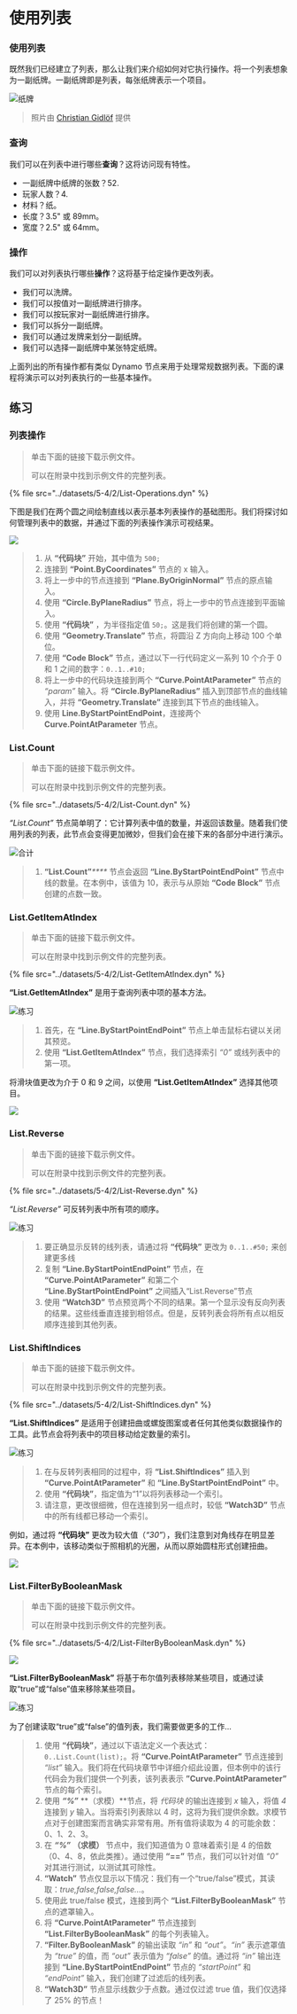 # 使用列表

### 使用列表

既然我们已经建立了列表，那么让我们来介绍如何对它执行操作。将一个列表想象为一副纸牌。一副纸牌即是列表，每张纸牌表示一个项目。

![纸牌](../images/5-4/2/Playing\_cards\_modified.jpg)

> 照片由 [Christian Gidlöf](https://commons.wikimedia.org/wiki/File:Playing\_cards\_modified.jpg) 提供

### 查询

我们可以在列表中进行哪些**查询**？这将访问现有特性。

* 一副纸牌中纸牌的张数？52\.
* 玩家人数？4\.
* 材料？纸。
* 长度？3.5" 或 89mm。
* 宽度？2.5" 或 64mm。

### 操作

我们可以对列表执行哪些**操作**？这将基于给定操作更改列表。

* 我们可以洗牌。
* 我们可以按值对一副纸牌进行排序。
* 我们可以按玩家对一副纸牌进行排序。
* 我们可以拆分一副纸牌。
* 我们可以通过发牌来划分一副纸牌。
* 我们可以选择一副纸牌中某张特定纸牌。

上面列出的所有操作都有类似 Dynamo 节点来用于处理常规数据列表。下面的课程将演示可以对列表执行的一些基本操作。

## **练习**

### **列表操作**

> 单击下面的链接下载示例文件。
>
> 可以在附录中找到示例文件的完整列表。

{% file src="../datasets/5-4/2/List-Operations.dyn" %}

下图是我们在两个圆之间绘制直线以表示基本列表操作的基础图形。我们将探讨如何管理列表中的数据，并通过下面的列表操作演示可视结果。

![](../images/5-4/2/workingwithlist-listoperation.jpg)

> 1. 从 **“代码块”** 开始，其中值为 `500;`
> 2. 连接到 **“Point.ByCoordinates”** 节点的 x 输入。
> 3. 将上一步中的节点连接到 **“Plane.ByOriginNormal”** 节点的原点输入。
> 4. 使用 **“Circle.ByPlaneRadius”** 节点，将上一步中的节点连接到平面输入。
> 5. 使用 **“代码块”** ，为半径指定值 `50;`。这是我们将创建的第一个圆。
> 6. 使用 **“Geometry.Translate”** 节点，将圆沿 Z 方向向上移动 100 个单位。
> 7. 使用 **“Code Block”** 节点，通过以下一行代码定义一系列 10 个介于 0 和 1 之间的数字：`0..1..#10;`
> 8. 将上一步中的代码块连接到两个 **“Curve.PointAtParameter”** 节点的 _“param”_ 输入。将 **“Circle.ByPlaneRadius”** 插入到顶部节点的曲线输入，并将 **“Geometry.Translate”** 连接到其下节点的曲线输入。
> 9. 使用 **Line.ByStartPointEndPoint**，连接两个 **Curve.PointAtParameter** 节点。

### List.Count

> 单击下面的链接下载示例文件。
>
> 可以在附录中找到示例文件的完整列表。

{% file src="../datasets/5-4/2/List-Count.dyn" %}

_“List.Count”_ 节点简单明了：它计算列表中值的数量，并返回该数量。随着我们使用列表的列表，此节点会变得更加微妙，但我们会在接下来的各部分中进行演示。

![合计](../images/5-4/2/workingwithlist-listoperation-listcount.jpg)

> 1. **“List.Count”**_****_ 节点会返回 **“Line.ByStartPointEndPoint”** 节点中线的数量。在本例中，该值为 10，表示与从原始 **“Code Block”** 节点创建的点数一致。

### List.GetItemAtIndex

> 单击下面的链接下载示例文件。
>
> 可以在附录中找到示例文件的完整列表。

{% file src="../datasets/5-4/2/List-GetItemAtIndex.dyn" %}

**“List.GetItemAtIndex”** 是用于查询列表中项的基本方法。

![练习](../images/5-4/2/workingwithlist-getitemindex01.jpg)

> 1. 首先，在 **“Line.ByStartPointEndPoint”** 节点上单击鼠标右键以关闭其预览。
> 2. 使用 **“List.GetItemAtIndex”** 节点，我们选择索引 _“0”_ 或线列表中的第一项。

将滑块值更改为介于 0 和 9 之间，以使用 **“List.GetItemAtIndex”** 选择其他项目。

![](../images/5-4/2/workingwithlist-getitemindex02.gif)

### List.Reverse

> 单击下面的链接下载示例文件。
>
> 可以在附录中找到示例文件的完整列表。

{% file src="../datasets/5-4/2/List-Reverse.dyn" %}

_“List.Reverse”_ 可反转列表中所有项的顺序。

![练习](../images/5-4/2/workingwithlist-listreverse.jpg)

> 1. 要正确显示反转的线列表，请通过将 **“代码块”** 更改为 `0..1..#50;` 来创建更多线
> 2. 复制 **“Line.ByStartPointEndPoint”** 节点，在 **“Curve.PointAtParameter”** 和第二个 **“Line.ByStartPointEndPoint”** 之间插入“List.Reverse”节点
> 3. 使用 **“Watch3D”** 节点预览两个不同的结果。第一个显示没有反向列表的结果。这些线垂直连接到相邻点。但是，反转列表会将所有点以相反顺序连接到其他列表。

### List.ShiftIndices <a href="#listshiftindices" id="listshiftindices"></a>

> 单击下面的链接下载示例文件。
>
> 可以在附录中找到示例文件的完整列表。

{% file src="../datasets/5-4/2/List-ShiftIndices.dyn" %}

**“List.ShiftIndices”** 是适用于创建扭曲或螺旋图案或者任何其他类似数据操作的工具。此节点会将列表中的项目移动给定数量的索引。

![练习](../images/5-4/2/workingwithlist-shiftIndices01.jpg)

> 1. 在与反转列表相同的过程中，将 **“List.ShiftIndices”** 插入到 **“Curve.PointAtParameter”** 和 **“Line.ByStartPointEndPoint”** 中。
> 2. 使用 **“代码块”**，指定值为“1”以将列表移动一个索引。
> 3. 请注意，更改很细微，但在连接到另一组点时，较低 **“Watch3D”** 节点中的所有线都已移动一个索引。

例如，通过将 **“代码块”** 更改为较大值（_“30”_），我们注意到对角线存在明显差异。在本例中，该移动类似于照相机的光圈，从而以原始圆柱形式创建扭曲。

![](../images/5-4/2/workingwithlist-shiftIndices02.jpg)

### List.FilterByBooleanMask <a href="#listfilterbybooleanmask" id="listfilterbybooleanmask"></a>

> 单击下面的链接下载示例文件。
>
> 可以在附录中找到示例文件的完整列表。

{% file src="../datasets/5-4/2/List-FilterByBooleanMask.dyn" %}

![](../images/5-4/2/ListFilterBool.png)

**“List.FilterByBooleanMask”** 将基于布尔值列表移除某些项目，或通过读取“true”或“false”值来移除某些项目。

![练习](../images/5-4/2/workingwithlist-filterbyboolmask.jpg)

为了创建读取“true”或“false”的值列表，我们需要做更多的工作...

> 1. 使用 **“代码块”**，通过以下语法定义一个表达式：`0..List.Count(list);`。将 **“Curve.PointAtParameter”** 节点连接到 _“list”_ 输入。我们将在代码块章节中详细介绍此设置，但本例中的该行代码会为我们提供一个列表，该列表表示 **”Curve.PointAtParameter”** 节点的每个索引。
> 2. 使用 _**“%”**_ **（求模）**节点，将 _代码块_ 的输出连接到 _x_ 输入，将值 _4_ 连接到 _y_ 输入。当将索引列表除以 4 时，这将为我们提供余数。求模节点对于创建图案而言确实非常有用。所有值将读取为 4 的可能余数：0、1、2、3。
> 3. 在 _**“%”**_ **（求模）** 节点中，我们知道值为 0 意味着索引是 4 的倍数（0、4、8，依此类推）。通过使用 **“==”** 节点，我们可以针对值 _“0”_ 对其进行测试，以测试其可除性。
> 4. **“Watch”** 节点仅显示以下情况：我们有一个“true/false”模式，其读取：_true,false,false,false..._。
> 5. 使用此 true/false 模式，连接到两个 **“List.FilterByBooleanMask”** 节点的遮罩输入。
> 6. 将 **“Curve.PointAtParameter”** 节点连接到 **“List.FilterByBooleanMask”** 的每个列表输入。
> 7. **“Filter.ByBooleanMask”** 的输出读取 _“in”_ 和 _“out”_。_“in”_ 表示遮罩值为 _“true”_ 的值，而 _“out”_ 表示值为 _“false”_ 的值。通过将 _“in”_ 输出连接到 **“Line.ByStartPointEndPoint”** 节点的 _“startPoint”_ 和 _“endPoint”_ 输入，我们创建了过滤后的线列表。
> 8. **“Watch3D”** 节点显示线数少于点数。通过仅过滤 true 值，我们仅选择了 25% 的节点！
